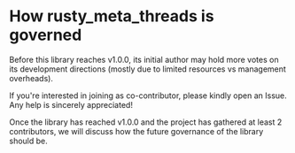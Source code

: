 # How rusty_meta_threads is governed

Before this library reaches v1.0.0, its initial author may hold more votes on
its development directions (mostly due to limited resources vs management
overheads).

If you're interested in joining as co-contributor, please kindly open an Issue.
Any help is sincerely appreciated!

Once the library has reached v1.0.0 and the project has gathered at least 2
contributors, we will discuss how the future governance of the library should
be.
